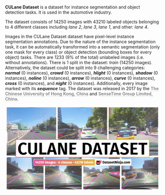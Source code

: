 **CULane Dataset** is a dataset for instance segmentation and object detection tasks. It is used in the automotive industry. 

The dataset consists of 14250 images with 43210 labeled objects belonging to 4 different classes including *lane 2*, *lane 3*, *lane 1*, and other: *lane 4*.

Images in the CULane Dataset dataset have pixel-level instance segmentation annotations. Due to the nature of the instance segmentation task, it can be automatically transformed into a semantic segmentation (only one mask for every class) or object detection (bounding boxes for every object) tasks. There are 1233 (9% of the total) unlabeled images (i.e. without annotations). There is 1 split in the dataset: *train* (14250 images). Alternatively, the dataset could be split into 9 challenging categories: ***normal*** (0 instances), ***crowd*** (0 instances), ***hlight*** (0 instances), ***shadow*** (0 instances), ***noline*** (0 instances), ***arrow*** (0 instances), ***curve*** (0 instances), ***cross*** (0 instances), and ***night*** (0 instances). Additionally, every image marked with its ***sequence*** tag. The dataset was released in 2017 by the <span style="font-weight: 600; color: grey; border-bottom: 1px dashed #d3d3d3;">The Chinese University of Hong Kong, China</span> and <span style="font-weight: 600; color: grey; border-bottom: 1px dashed #d3d3d3;">SenseTime Group Limited, China</span>.

<img src="https://github.com/dataset-ninja/culane/raw/main/visualizations/poster.png">
